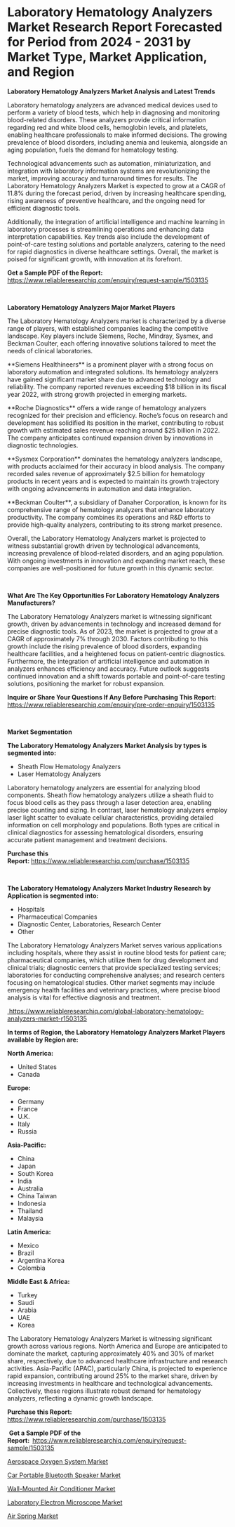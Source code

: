 <p><h1>Laboratory Hematology Analyzers Market Research Report Forecasted for Period from 2024 -  2031 by Market Type, Market Application, and Region</h1></p><p><strong>Laboratory Hematology Analyzers Market Analysis and Latest Trends</strong></p>
<p><p>Laboratory hematology analyzers are advanced medical devices used to perform a variety of blood tests, which help in diagnosing and monitoring blood-related disorders. These analyzers provide critical information regarding red and white blood cells, hemoglobin levels, and platelets, enabling healthcare professionals to make informed decisions. The growing prevalence of blood disorders, including anemia and leukemia, alongside an aging population, fuels the demand for hematology testing. </p><p>Technological advancements such as automation, miniaturization, and integration with laboratory information systems are revolutionizing the market, improving accuracy and turnaround times for results. The Laboratory Hematology Analyzers Market is expected to grow at a CAGR of 11.8% during the forecast period, driven by increasing healthcare spending, rising awareness of preventive healthcare, and the ongoing need for efficient diagnostic tools. </p><p>Additionally, the integration of artificial intelligence and machine learning in laboratory processes is streamlining operations and enhancing data interpretation capabilities. Key trends also include the development of point-of-care testing solutions and portable analyzers, catering to the need for rapid diagnostics in diverse healthcare settings. Overall, the market is poised for significant growth, with innovation at its forefront.</p></p>
<p><strong>Get a Sample PDF of the Report:&nbsp;</strong> <a href="https://www.reliableresearchiq.com/enquiry/request-sample/1503135?utm_campaign=100&utm_medium=2&utm_source=Github&utm_content=ia&utm_term=27092024&utm_id=laboratory-hematology-analyzers">https://www.reliableresearchiq.com/enquiry/request-sample/1503135</a></p>
<p>&nbsp;</p>
<p><strong>Laboratory Hematology Analyzers Major Market Players</strong></p>
<p><p>The Laboratory Hematology Analyzers market is characterized by a diverse range of players, with established companies leading the competitive landscape. Key players include Siemens, Roche, Mindray, Sysmex, and Beckman Coulter, each offering innovative solutions tailored to meet the needs of clinical laboratories.</p><p>**Siemens Healthineers** is a prominent player with a strong focus on laboratory automation and integrated solutions. Its hematology analyzers have gained significant market share due to advanced technology and reliability. The company reported revenues exceeding $18 billion in its fiscal year 2022, with strong growth projected in emerging markets.</p><p>**Roche Diagnostics** offers a wide range of hematology analyzers recognized for their precision and efficiency. Roche’s focus on research and development has solidified its position in the market, contributing to robust growth with estimated sales revenue reaching around $25 billion in 2022. The company anticipates continued expansion driven by innovations in diagnostic technologies.</p><p>**Sysmex Corporation** dominates the hematology analyzers landscape, with products acclaimed for their accuracy in blood analysis. The company recorded sales revenue of approximately $2.5 billion for hematology products in recent years and is expected to maintain its growth trajectory with ongoing advancements in automation and data integration.</p><p>**Beckman Coulter**, a subsidiary of Danaher Corporation, is known for its comprehensive range of hematology analyzers that enhance laboratory productivity. The company combines its operations and R&D efforts to provide high-quality analyzers, contributing to its strong market presence.</p><p>Overall, the Laboratory Hematology Analyzers market is projected to witness substantial growth driven by technological advancements, increasing prevalence of blood-related disorders, and an aging population. With ongoing investments in innovation and expanding market reach, these companies are well-positioned for future growth in this dynamic sector.</p></p>
<p>&nbsp;</p>
<p><strong>What Are The Key Opportunities For Laboratory Hematology Analyzers Manufacturers?</strong></p>
<p><p>The Laboratory Hematology Analyzers market is witnessing significant growth, driven by advancements in technology and increased demand for precise diagnostic tools. As of 2023, the market is projected to grow at a CAGR of approximately 7% through 2030. Factors contributing to this growth include the rising prevalence of blood disorders, expanding healthcare facilities, and a heightened focus on patient-centric diagnostics. Furthermore, the integration of artificial intelligence and automation in analyzers enhances efficiency and accuracy. Future outlook suggests continued innovation and a shift towards portable and point-of-care testing solutions, positioning the market for robust expansion.</p></p>
<p><strong>Inquire or Share Your Questions If Any Before Purchasing This Report:</strong> <a href="https://www.reliableresearchiq.com/enquiry/pre-order-enquiry/1503135?utm_campaign=100&utm_medium=2&utm_source=Github&utm_content=ia&utm_term=27092024&utm_id=laboratory-hematology-analyzers">https://www.reliableresearchiq.com/enquiry/pre-order-enquiry/1503135</a></p>
<p>&nbsp;</p>
<p><strong>Market Segmentation</strong></p>
<p><strong>The Laboratory Hematology Analyzers Market Analysis by types is segmented into:</strong></p>
<p><ul><li>Sheath Flow Hematology Analyzers</li><li>Laser Hematology Analyzers</li></ul></p>
<p><p>Laboratory hematology analyzers are essential for analyzing blood components. Sheath flow hematology analyzers utilize a sheath fluid to focus blood cells as they pass through a laser detection area, enabling precise counting and sizing. In contrast, laser hematology analyzers employ laser light scatter to evaluate cellular characteristics, providing detailed information on cell morphology and populations. Both types are critical in clinical diagnostics for assessing hematological disorders, ensuring accurate patient management and treatment decisions.</p></p>
<p><strong>Purchase this Report:&nbsp;</strong><a href="https://www.reliableresearchiq.com/purchase/1503135?utm_campaign=100&utm_medium=2&utm_source=Github&utm_content=ia&utm_term=27092024&utm_id=laboratory-hematology-analyzers">https://www.reliableresearchiq.com/purchase/1503135</a></p>
<p>&nbsp;</p>
<p><strong>The Laboratory Hematology Analyzers Market Industry Research by Application is segmented into:</strong></p>
<p><ul><li>Hospitals</li><li>Pharmaceutical Companies</li><li>Diagnostic Center, Laboratories, Research Center</li><li>Other</li></ul></p>
<p><p>The Laboratory Hematology Analyzers Market serves various applications including hospitals, where they assist in routine blood tests for patient care; pharmaceutical companies, which utilize them for drug development and clinical trials; diagnostic centers that provide specialized testing services; laboratories for conducting comprehensive analyses; and research centers focusing on hematological studies. Other market segments may include emergency health facilities and veterinary practices, where precise blood analysis is vital for effective diagnosis and treatment.</p></p>
<p><a href="https://www.reliableresearchiq.com/global-laboratory-hematology-analyzers-market-r1503135?utm_campaign=100&utm_medium=2&utm_source=Github&utm_content=ia&utm_term=27092024&utm_id=laboratory-hematology-analyzers">&nbsp;https://www.reliableresearchiq.com/global-laboratory-hematology-analyzers-market-r1503135</a></p>
<p><strong>In terms of Region, the Laboratory Hematology Analyzers Market Players available by Region are:</strong></p>
<p>
    <p> <strong> North America: </strong>
        <ul>
            <li>United States</li>
            <li>Canada</li>
        </ul>
        </p> 
    <p> <strong> Europe: </strong>
        <ul>
            <li>Germany</li>
            <li>France</li>
            <li>U.K.</li>
            <li>Italy</li>
            <li>Russia</li>
        </ul>
        </p> 
    <p> <strong> Asia-Pacific: </strong>
        <ul>
            <li>China</li>
            <li>Japan</li>
            <li>South Korea</li>
            <li>India</li>
            <li>Australia</li>
            <li>China Taiwan</li>
            <li>Indonesia</li>
            <li>Thailand</li>
            <li>Malaysia</li>
        </ul>
        </p> 
    <p> <strong> Latin America: </strong>
        <ul>
            <li>Mexico</li>
            <li>Brazil</li>
            <li>Argentina Korea</li>
            <li>Colombia</li>
        </ul>
        </p> 
    <p> <strong> Middle East & Africa: </strong>
        <ul>
            <li>Turkey</li>
            <li>Saudi</li>
            <li>Arabia</li>
            <li>UAE</li>
            <li>Korea</li>
        </ul>
    </p>
    </p>
<p><p>The Laboratory Hematology Analyzers Market is witnessing significant growth across various regions. North America and Europe are anticipated to dominate the market, capturing approximately 40% and 30% of market share, respectively, due to advanced healthcare infrastructure and research activities. Asia-Pacific (APAC), particularly China, is projected to experience rapid expansion, contributing around 25% to the market share, driven by increasing investments in healthcare and technological advancements. Collectively, these regions illustrate robust demand for hematology analyzers, reflecting a dynamic growth landscape.</p></p>
<p><strong>Purchase this Report: </strong><a href="https://www.reliableresearchiq.com/purchase/1503135?utm_campaign=100&utm_medium=2&utm_source=Github&utm_content=ia&utm_term=27092024&utm_id=laboratory-hematology-analyzers">https://www.reliableresearchiq.com/purchase/1503135</a></p>
<p>&nbsp;<strong>Get a Sample PDF of the Report:&nbsp;&nbsp;</strong><a href="https://www.reliableresearchiq.com/enquiry/request-sample/1503135?utm_campaign=100&utm_medium=2&utm_source=Github&utm_content=ia&utm_term=27092024&utm_id=laboratory-hematology-analyzers">https://www.reliableresearchiq.com/enquiry/request-sample/1503135</a></p>
<p><strong></strong></p>
<p><p><a href="https://www.linkedin.com/pulse/how-aerospace-oxygen-system-market-changing-from-2024-2031-kepdf?utm_campaign=100&utm_medium=2&utm_source=Github&utm_content=ia&utm_term=27092024&utm_id=laboratory-hematology-analyzers">Aerospace Oxygen System Market</a></p><p><a href="https://issuu.com/reportprime-2/docs/car-portable-bluetooth-speaker-mark_4795f3ae5861b4?utm_campaign=100&utm_medium=2&utm_source=Github&utm_content=ia&utm_term=27092024&utm_id=laboratory-hematology-analyzers">Car Portable Bluetooth Speaker Market</a></p><p><a href="https://issuu.com/reportprime-2/docs/wall-mounted-air-conditioner-market_186ab5a286cb39?utm_campaign=100&utm_medium=2&utm_source=Github&utm_content=ia&utm_term=27092024&utm_id=laboratory-hematology-analyzers">Wall-Mounted Air Conditioner Market</a></p><p><a href="https://github.com/aiko92han/Market-Research-Report-List-1/blob/main/laboratory-electron-microscope-market.md?utm_campaign=100&utm_medium=2&utm_source=Github&utm_content=ia&utm_term=27092024&utm_id=laboratory-hematology-analyzers">Laboratory Electron Microscope Market</a></p><p><a href="https://www.linkedin.com/pulse/air-spring-market-global-regional-analysis-focus-end-user-product-nxavf?utm_campaign=100&utm_medium=2&utm_source=Github&utm_content=ia&utm_term=27092024&utm_id=laboratory-hematology-analyzers">Air Spring Market</a></p></p>